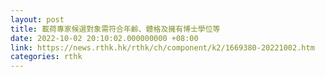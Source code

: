```yaml
---
layout: post
title: 載荷專家候選對象需符合年齡、體格及擁有博士學位等
date: 2022-10-02 20:10:02.000000000 +08:00
link: https://news.rthk.hk/rthk/ch/component/k2/1669380-20221002.htm
categories: rthk
---
```



